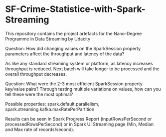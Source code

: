 # SF-Crime-Statistice-with-Spark-Streaming
This repository contains the project artefacts for the Nano-Degree Programme in Data Streaming by Udacity

Question: How did changing values on the SparkSession property parameters affect the throughput and latency of the data?

As like any standard streaming system or platform, as latency increases throughput is reduced. Next batch will take longer to be processed and the overall throughput decreases.

Question: What were the 2-3 most efficient SparkSession property key/value pairs? Through testing multiple variations on values, how can you tell these were the most optimal?

Possible properties: spark.default.parallelism, spark.streaming.kafka.maxRatePerPartition

Results can be seen in Spark Progress Report (inputRowsPerSecond or processedRowsPerSecond) or in Spark UI Streaming page (Min, Median and Max rate of records/second).
